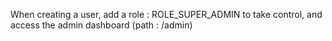 When creating a user, add a role : ROLE_SUPER_ADMIN to take control, and access the admin dashboard (path : /admin)
